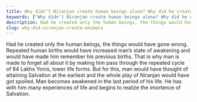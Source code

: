 ```yaml
---
title: Why didn’t Niranjan create human beings alone? Why did he create other kinds of animals?
keywords: ["Why didn’t Niranjan create human beings alone? Why did he create other kinds of animals?",Sahib Bandgi books,]
description: Had he created only the human beings, the things would have gone wrong. Repeated human births would have increased man’s state of awakening and would have
slug: why-did-niranjan-create-animals
---
```


Had he created only the human beings, the things would have gone wrong. Repeated human births would have increased man’s state of awakening and would have made him remember his previous births. That is why man is made to forget all about it by making him pass through the repeated cycle of 84 Lakhs Yonis, lower life forms. But for this, man would have thought of attaining Salvation at the earliest and the whole play of Niranjan would have got spoiled. Man becomes awakened in the last period of his life. He has with him many experiences of life and begins to realize the imortence of Salvation.  



  